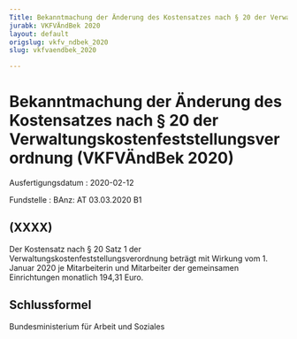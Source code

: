 ```yaml
---
Title: Bekanntmachung der Änderung des Kostensatzes nach § 20 der Verwaltungskostenfeststellungsverordnung
jurabk: VKFVÄndBek 2020
layout: default
origslug: vkfv_ndbek_2020
slug: vkfvaendbek_2020

---
```


# Bekanntmachung der Änderung des Kostensatzes nach § 20 der Verwaltungskostenfeststellungsverordnung (VKFVÄndBek 2020)

Ausfertigungsdatum
:   2020-02-12

Fundstelle
:   BAnz: AT 03.03.2020 B1


## (XXXX)

Der Kostensatz nach § 20 Satz 1 der
Verwaltungskostenfeststellungsverordnung beträgt mit Wirkung vom 1.
Januar 2020 je Mitarbeiterin und Mitarbeiter der gemeinsamen
Einrichtungen monatlich 194,31 Euro.


## Schlussformel

Bundesministerium für Arbeit und Soziales

